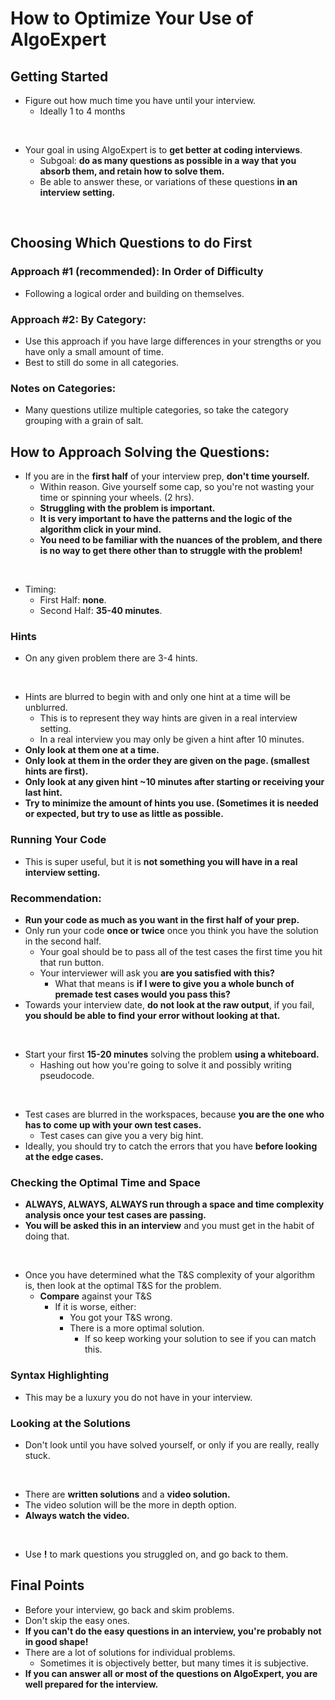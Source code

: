 # How to Optimize Your Use of AlgoExpert

## Getting Started

- Figure out how much time you have until your interview.
  - Ideally 1 to 4 months
<br>

- Your goal in using AlgoExpert is to **get better at coding interviews**.
  - Subgoal: **do as many questions as possible in a way that you absorb them, and retain how to solve them.**
  - Be able to answer these, or variations of these questions **in an interview setting.**
<br>

## Choosing Which Questions to do First

### Approach #1 (recommended): In Order of Difficulty

- Following a logical order and building on themselves.

### Approach #2: By Category:

- Use this approach if you have large differences in your strengths or you have only a small amount of time. 
- Best to still do some in all categories.

### Notes on Categories:

- Many questions utilize multiple categories, so take the category grouping with a grain of salt. 

## How to Approach Solving the Questions:

- If you are in the **first half** of your interview prep, **don't time yourself.**
  - Within reason. Give yourself some cap, so you're not wasting your time or spinning your wheels. (2 hrs).
  - **Struggling with the problem is important.**
  - **It is very important to have the patterns and the logic of the algorithm click in your mind.**
  - **You need to be familiar with the nuances of the problem, and there is no way to get there other than to struggle with the problem!**
<br>

- Timing:
  - First Half: **none**.
  - Second Half: **35-40 minutes**.

### Hints

- On any given problem there are 3-4 hints.
<br>

- Hints are blurred to begin with and only one hint at a time will be unblurred.
  - This is to represent they way hints are given in a real interview setting.
  - In a real interview you may only be given a hint after 10 minutes.
- **Only look at them one at a time.**
- **Only look at them in the order they are given on the page. (smallest hints are first).**
- **Only look at any given hint ~10 minutes after starting or receiving your last hint.**
- **Try to minimize the amount of hints you use. (Sometimes it is needed or expected, but try to use as little as possible.**

### Running Your Code

- This is super useful, but it is **not something you will have in a real interview setting.**

### Recommendation:

- **Run your code as much as you want in the first half of your prep.**
- Only run your code **once or twice** once you think you have the solution in the second half.
  - Your goal should be to pass all of the test cases the first time you hit that run button.
  - Your interviewer will ask you **are you satisfied with this?**
    - What that means is **if I were to give you a whole bunch of premade test cases would you pass this?**
- Towards your interview date, **do not look at the raw output**, if you fail, **you should be able to find your error without looking at that.**
<br>

- Start your first **15-20 minutes** solving the problem **using a whiteboard.**
  - Hashing out how you're going to solve it and possibly writing pseudocode. 
<br>

- Test cases are blurred in the workspaces, because **you are the one who has to come up with your own test cases.**
  - Test cases can give you a very big hint.
- Ideally, you should try to catch the errors that you have **before looking at the edge cases.**

### Checking the Optimal Time and Space 

- **ALWAYS, ALWAYS, ALWAYS run through a space and time complexity analysis once your test cases are passing.**
- **You will be asked this in an interview** and you must get in the habit of doing that. 
<br>

- Once you have determined what the T&S complexity of your algorithm is, then look at the optimal T&S for the problem.
  - **Compare** against your T&S
    - If it is worse, either:
      - You got your T&S wrong.
      - There is a more optimal solution.
        - If so keep working your solution to see if you can match this.


### Syntax Highlighting

- This may be a luxury you do not have in your interview. 

### Looking at the Solutions

- Don't look until you have solved yourself, or only if you are really, really stuck.
<br>

- There are **written solutions** and a **video solution.**
- The video solution will be the more in depth option.
- **Always watch the video.**
<br>

- Use **!** to mark questions you struggled on, and go back to them.

## Final Points

- Before your interview, go back and skim problems.
- Don't skip the easy ones.
- **If you can't do the easy questions in an interview, you're probably not in good shape!**
- There are a lot of solutions for individual problems.
  - Sometimes it is objectively better, but many times it is subjective.
- **If you can answer all or most of the questions on AlgoExpert, you are well prepared for the interview.**


